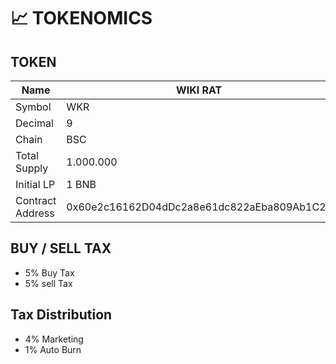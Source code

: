 # 📈 TOKENOMICS

## TOKEN



| Name             | WIKI RAT                                   |
| ---------------- | ------------------------------------------ |
| Symbol           | WKR                                        |
| Decimal          | 9                                          |
| Chain            | BSC                                        |
| Total Supply     | 1.000.000                                  |
| Initial LP       | 1 BNB                                      |
| Contract Address | 0x60e2c16162D04dDc2a8e61dc822aEba809Ab1C2e |



## BUY / SELL TAX

* 5% Buy Tax
* 5% sell Tax

## Tax Distribution

* 4% Marketing
* 1% Auto Burn

